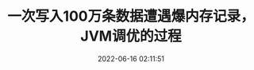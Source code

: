 ---
title: 一次写入100万条数据遭遇爆内存记录，JVM调优的过程
date: 2022-06-16 02:11:51
categories:
- 搜索系统项目
- java
tags:
- jvm调优
thumbnail: https://tva1.sinaimg.cn/large/e6c9d24egy1h39h8zitraj20zt06wdhj.jpg
---